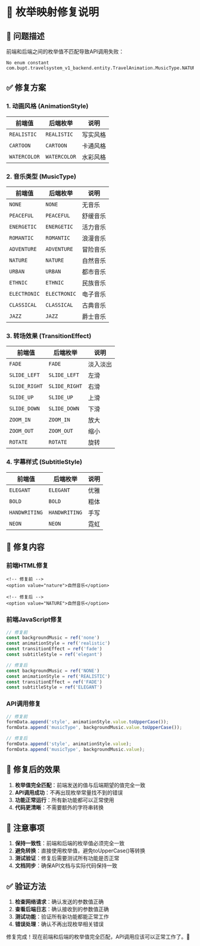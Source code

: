 # 🔧 枚举映射修复说明

## 🐛 问题描述

前端和后端之间的枚举值不匹配导致API调用失败：

```
No enum constant com.bupt.travelsystem_v1_backend.entity.TravelAnimation.MusicType.NATURE
```

## ✅ 修复方案

### 1. 动画风格 (AnimationStyle)
| 前端值 | 后端枚举 | 说明 |
|--------|----------|------|
| `REALISTIC` | `REALISTIC` | 写实风格 |
| `CARTOON` | `CARTOON` | 卡通风格 |
| `WATERCOLOR` | `WATERCOLOR` | 水彩风格 |

### 2. 音乐类型 (MusicType)
| 前端值 | 后端枚举 | 说明 |
|--------|----------|------|
| `NONE` | `NONE` | 无音乐 |
| `PEACEFUL` | `PEACEFUL` | 舒缓音乐 |
| `ENERGETIC` | `ENERGETIC` | 活力音乐 |
| `ROMANTIC` | `ROMANTIC` | 浪漫音乐 |
| `ADVENTURE` | `ADVENTURE` | 冒险音乐 |
| `NATURE` | `NATURE` | 自然音乐 |
| `URBAN` | `URBAN` | 都市音乐 |
| `ETHNIC` | `ETHNIC` | 民族音乐 |
| `ELECTRONIC` | `ELECTRONIC` | 电子音乐 |
| `CLASSICAL` | `CLASSICAL` | 古典音乐 |
| `JAZZ` | `JAZZ` | 爵士音乐 |

### 3. 转场效果 (TransitionEffect)
| 前端值 | 后端枚举 | 说明 |
|--------|----------|------|
| `FADE` | `FADE` | 淡入淡出 |
| `SLIDE_LEFT` | `SLIDE_LEFT` | 左滑 |
| `SLIDE_RIGHT` | `SLIDE_RIGHT` | 右滑 |
| `SLIDE_UP` | `SLIDE_UP` | 上滑 |
| `SLIDE_DOWN` | `SLIDE_DOWN` | 下滑 |
| `ZOOM_IN` | `ZOOM_IN` | 放大 |
| `ZOOM_OUT` | `ZOOM_OUT` | 缩小 |
| `ROTATE` | `ROTATE` | 旋转 |

### 4. 字幕样式 (SubtitleStyle)
| 前端值 | 后端枚举 | 说明 |
|--------|----------|------|
| `ELEGANT` | `ELEGANT` | 优雅 |
| `BOLD` | `BOLD` | 粗体 |
| `HANDWRITING` | `HANDWRITING` | 手写 |
| `NEON` | `NEON` | 霓虹 |

## 🔄 修复内容

### 前端HTML修复
```vue
<!-- 修复前 -->
<option value="nature">自然音乐</option>

<!-- 修复后 -->
<option value="NATURE">自然音乐</option>
```

### 前端JavaScript修复
```javascript
// 修复前
const backgroundMusic = ref('none')
const animationStyle = ref('realistic')
const transitionEffect = ref('fade')
const subtitleStyle = ref('elegant')

// 修复后
const backgroundMusic = ref('NONE')
const animationStyle = ref('REALISTIC')
const transitionEffect = ref('FADE')
const subtitleStyle = ref('ELEGANT')
```

### API调用修复
```javascript
// 修复前
formData.append('style', animationStyle.value.toUpperCase());
formData.append('musicType', backgroundMusic.value.toUpperCase());

// 修复后
formData.append('style', animationStyle.value);
formData.append('musicType', backgroundMusic.value);
```

## 🚀 修复后的效果

1. **枚举值完全匹配**：前端发送的值与后端期望的值完全一致
2. **API调用成功**：不再出现枚举常量找不到的错误
3. **功能正常运行**：所有新功能都可以正常使用
4. **代码更清晰**：不需要额外的字符串转换

## 📝 注意事项

1. **保持一致性**：前端和后端的枚举值必须完全一致
2. **避免转换**：直接使用枚举值，避免toUpperCase()等转换
3. **测试验证**：修复后需要测试所有功能是否正常
4. **文档同步**：确保API文档与实际代码保持一致

## ✅ 验证方法

1. **检查网络请求**：确认发送的参数值正确
2. **查看后端日志**：确认接收到的参数值正确
3. **测试功能**：验证所有新功能都能正常工作
4. **错误处理**：确认不再出现枚举相关错误

修复完成！现在前端和后端的枚举值完全匹配，API调用应该可以正常工作了。🎯 